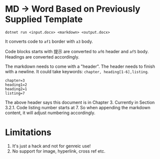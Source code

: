 # MD -> Word Based on Previously Supplied Template

```
dotnet run <input.docx> <markdown> <output.docx>
```

It converts code to `af1` border with `a3` body.

Code blocks starts with 提示 are converted to `af6` header and `af5` body.
Headings are converted accordingly.

The markdown needs to come with a "header". The header needs to finish with a
newline. It could take keywords: `chapter, heading[1-6],listing`.

```
chapter=3
heading1=2
heading2=1
listing=7

```

The above header says this document is in Chapter 3. Currently in Section 3.2.1.
Code listing number starts at 7. So when appending the markdown content, it will
adjust numbering accordingly.

# Limitations
1. It's just a hack and not for genreic use!
2. No support for image, hyperlink, cross ref etc.